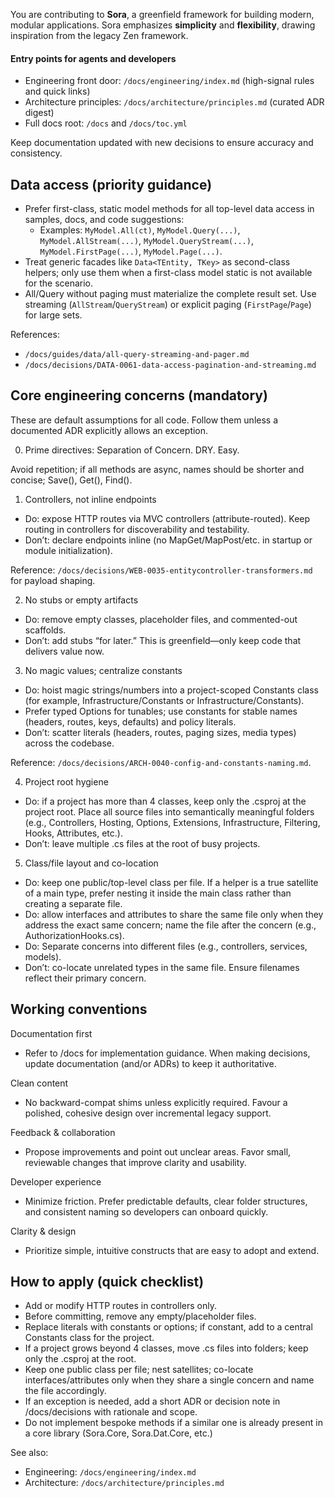 ﻿You are contributing to **Sora**, a greenfield framework for building modern, modular applications. Sora emphasizes **simplicity** and **flexibility**, drawing inspiration from the legacy Zen framework.

#### Entry points for agents and developers

- Engineering front door: `/docs/engineering/index.md` (high-signal rules and quick links)
- Architecture principles: `/docs/architecture/principles.md` (curated ADR digest)
- Full docs root: `/docs` and `/docs/toc.yml`

Keep documentation updated with new decisions to ensure accuracy and consistency.

## Data access (priority guidance)

- Prefer first-class, static model methods for all top-level data access in samples, docs, and code suggestions:
  - Examples: `MyModel.All(ct)`, `MyModel.Query(...)`, `MyModel.AllStream(...)`, `MyModel.QueryStream(...)`, `MyModel.FirstPage(...)`, `MyModel.Page(...)`.
- Treat generic facades like `Data<TEntity, TKey>` as second-class helpers; only use them when a first-class model static is not available for the scenario.
- All/Query without paging must materialize the complete result set. Use streaming (`AllStream`/`QueryStream`) or explicit paging (`FirstPage`/`Page`) for large sets.

References:
- `/docs/guides/data/all-query-streaming-and-pager.md`
- `/docs/decisions/DATA-0061-data-access-pagination-and-streaming.md`

## Core engineering concerns (mandatory)

These are default assumptions for all code. Follow them unless a documented ADR explicitly allows an exception.

0. Prime directives: Separation of Concern. DRY. Easy.

Avoid repetition; if all methods are async, names should be shorter and concise; Save(), Get(), Find().

1. Controllers, not inline endpoints

- Do: expose HTTP routes via MVC controllers (attribute-routed). Keep routing in controllers for discoverability and testability.
- Don’t: declare endpoints inline (no MapGet/MapPost/etc. in startup or module initialization).

Reference: `/docs/decisions/WEB-0035-entitycontroller-transformers.md` for payload shaping.

2. No stubs or empty artifacts

- Do: remove empty classes, placeholder files, and commented-out scaffolds.
- Don’t: add stubs “for later.” This is greenfield—only keep code that delivers value now.

3. No magic values; centralize constants

- Do: hoist magic strings/numbers into a project-scoped Constants class (for example, Infrastructure/Constants or Infrastructure/<Area>Constants).
- Prefer typed Options for tunables; use constants for stable names (headers, routes, keys, defaults) and policy literals.
- Don’t: scatter literals (headers, routes, paging sizes, media types) across the codebase.

Reference: `/docs/decisions/ARCH-0040-config-and-constants-naming.md`.

4. Project root hygiene

- Do: if a project has more than 4 classes, keep only the .csproj at the project root. Place all source files into semantically meaningful folders (e.g., Controllers, Hosting, Options, Extensions, Infrastructure, Filtering, Hooks, Attributes, etc.).
- Don’t: leave multiple .cs files at the root of busy projects.

5. Class/file layout and co-location

- Do: keep one public/top-level class per file. If a helper is a true satellite of a main type, prefer nesting it inside the main class rather than creating a separate file.
- Do: allow interfaces and attributes to share the same file only when they address the exact same concern; name the file after the concern (e.g., AuthorizationHooks.cs).
- Do: Separate concerns into different files (e.g., controllers, services, models).
- Don’t: co-locate unrelated types in the same file. Ensure filenames reflect their primary concern.

## Working conventions

Documentation first

- Refer to /docs for implementation guidance. When making decisions, update documentation (and/or ADRs) to keep it authoritative.

Clean content

- No backward-compat shims unless explicitly required. Favour a polished, cohesive design over incremental legacy support.

Feedback & collaboration

- Propose improvements and point out unclear areas. Favor small, reviewable changes that improve clarity and usability.

Developer experience

- Minimize friction. Prefer predictable defaults, clear folder structures, and consistent naming so developers can onboard quickly.

Clarity & design

- Prioritize simple, intuitive constructs that are easy to adopt and extend.

## How to apply (quick checklist)

- Add or modify HTTP routes in controllers only.
- Before committing, remove any empty/placeholder files.
- Replace literals with constants or options; if constant, add to a central Constants class for the project.
- If a project grows beyond 4 classes, move .cs files into folders; keep only the .csproj at the root.
- Keep one public class per file; nest satellites; co-locate interfaces/attributes only when they share a single concern and name the file accordingly.
- If an exception is needed, add a short ADR or decision note in /docs/decisions with rationale and scope.
- Do not implement bespoke methods if a similar one is already present in a core library (Sora.Core, Sora.Dat.Core, etc.)

See also:
- Engineering: `/docs/engineering/index.md`
- Architecture: `/docs/architecture/principles.md`
